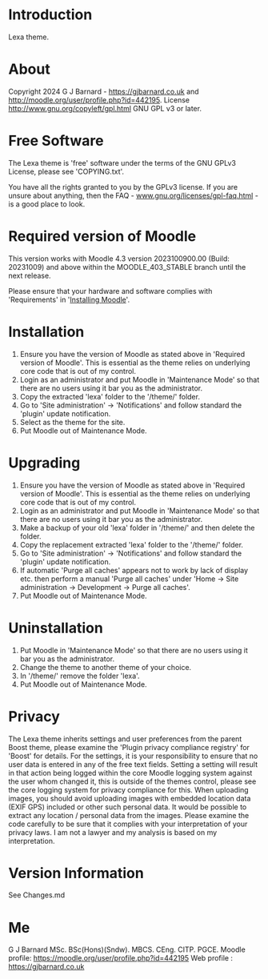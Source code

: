 Introduction
============
Lexa theme.

About
=====
Copyright  2024 G J Barnard
           - https://gjbarnard.co.uk and http://moodle.org/user/profile.php?id=442195.
License    http://www.gnu.org/copyleft/gpl.html GNU GPL v3 or later.

Free Software
=============
The Lexa theme is 'free' software under the terms of the GNU GPLv3 License, please see 'COPYING.txt'.

You have all the rights granted to you by the GPLv3 license.  If you are unsure about anything, then the
FAQ - www.gnu.org/licenses/gpl-faq.html - is a good place to look.

Required version of Moodle
==========================
This version works with Moodle 4.3 version 2023100900.00 (Build: 20231009) and above within the MOODLE_403_STABLE branch until the
next release.

Please ensure that your hardware and software complies with 'Requirements' in '[Installing Moodle](https://docs.moodle.org/403/en/Installing_Moodle)'.

Installation
============
 1. Ensure you have the version of Moodle as stated above in 'Required version of Moodle'.  This is essential as the
    theme relies on underlying core code that is out of my control.
 2. Login as an administrator and put Moodle in 'Maintenance Mode' so that there are no users using it bar you as the administrator.
 3. Copy the extracted 'lexa' folder to the '/theme/' folder.
 4. Go to 'Site administration' -> 'Notifications' and follow standard the 'plugin' update notification.
 5. Select as the theme for the site.
 6. Put Moodle out of Maintenance Mode.

Upgrading
=========
 1. Ensure you have the version of Moodle as stated above in 'Required version of Moodle'.  This is essential as the
    theme relies on underlying core code that is out of my control.
 2. Login as an administrator and put Moodle in 'Maintenance Mode' so that there are no users using it bar you as the administrator.
 3. Make a backup of your old 'lexa' folder in '/theme/' and then delete the folder.
 4. Copy the replacement extracted 'lexa' folder to the '/theme/' folder.
 5. Go to 'Site administration' -> 'Notifications' and follow standard the 'plugin' update notification.
 6. If automatic 'Purge all caches' appears not to work by lack of display etc. then perform a manual 'Purge all caches'
    under 'Home -> Site administration -> Development -> Purge all caches'.
 7. Put Moodle out of Maintenance Mode.

Uninstallation
==============
 1. Put Moodle in 'Maintenance Mode' so that there are no users using it bar you as the administrator.
 2. Change the theme to another theme of your choice.
 3. In '/theme/' remove the folder 'lexa'.
 4. Put Moodle out of Maintenance Mode.

Privacy
=======
The Lexa theme inherits settings and user preferences from the parent Boost theme, please examine the 'Plugin privacy compliance registry' for 'Boost' for details.  For the settings, it is your responsibility to ensure that no user data is entered in any of the free text fields.  Setting a setting will result in that action being logged within the core Moodle logging system against the user whom changed it, this is outside of the themes control, please see the core logging system for privacy compliance for this.  When uploading images, you should avoid uploading images with embedded location data (EXIF GPS) included or other such personal data.  It would be possible to extract any location / personal data from the images.  Please examine the code carefully to be sure that it complies with your interpretation of your privacy laws.  I am not a lawyer and my analysis is based on my interpretation.

Version Information
===================
See Changes.md

Me
==
G J Barnard MSc. BSc(Hons)(Sndw). MBCS. CEng. CITP. PGCE.
Moodle profile: https://moodle.org/user/profile.php?id=442195
Web profile   : https://gjbarnard.co.uk
